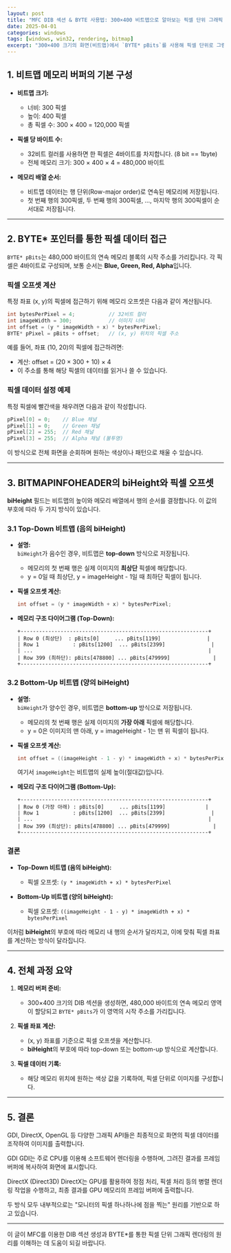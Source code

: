 ```yaml
---
layout: post
title: "MFC DIB 섹션 & BYTE 사용법: 300×400 비트맵으로 알아보는 픽셀 단위 그래픽 렌더링 및 화면 채우기 원리"
date: 2025-04-01
categories: windows
tags: [windows, win32, rendering, bitmap]
excerpt: "300×400 크기의 화면(비트맵)에서 `BYTE* pBits`를 사용해 픽셀 단위로 그림을 그리는 원리를 정리한 내용입니다. 특히, BITMAPINFOHEADER의 biHeight 필드가 픽셀 오프셋 계산에 어떤 영향을 주는지에 대해 알아봅니다."
---
```



## 1. 비트맵 메모리 버퍼의 기본 구성

- **비트맵 크기:**  
  - 너비: 300 픽셀  
  - 높이: 400 픽셀  
  - 총 픽셀 수: 300 × 400 = 120,000 픽셀

- **픽셀 당 바이트 수:**  
  - 32비트 컬러를 사용하면 한 픽셀은 4바이트를 차지합니다. (8 bit == 1byte)
  - 전체 메모리 크기: 300 × 400 × 4 = 480,000 바이트

- **메모리 배열 순서:**  
  - 비트맵 데이터는 행 단위(Row-major order)로 연속된 메모리에 저장됩니다.  
  - 첫 번째 행의 300픽셀, 두 번째 행의 300픽셀, …, 마지막 행의 300픽셀이 순서대로 저장됩니다.

---

## 2. BYTE* 포인터를 통한 픽셀 데이터 접근

`BYTE* pBits`는 480,000 바이트의 연속 메모리 블록의 시작 주소를 가리킵니다. 각 픽셀은 4바이트로 구성되며, 보통 순서는 **Blue, Green, Red, Alpha**입니다.

### 픽셀 오프셋 계산

특정 좌표 (x, y)의 픽셀에 접근하기 위해 메모리 오프셋은 다음과 같이 계산됩니다.

```cpp
int bytesPerPixel = 4;           // 32비트 컬러
int imageWidth = 300;            // 이미지 너비
int offset = (y * imageWidth + x) * bytesPerPixel;
BYTE* pPixel = pBits + offset;   // (x, y) 위치의 픽셀 주소
```

예를 들어, 좌표 (10, 20)의 픽셀에 접근하려면:
- 계산: offset = (20 × 300 + 10) × 4  
- 이 주소를 통해 해당 픽셀의 데이터를 읽거나 쓸 수 있습니다.

### 픽셀 데이터 설정 예제

특정 픽셀에 빨간색을 채우려면 다음과 같이 작성합니다.

```cpp
pPixel[0] = 0;    // Blue 채널
pPixel[1] = 0;    // Green 채널
pPixel[2] = 255;  // Red 채널
pPixel[3] = 255;  // Alpha 채널 (불투명)
```

이 방식으로 전체 화면을 순회하며 원하는 색상이나 패턴으로 채울 수 있습니다.

---

## 3. BITMAPINFOHEADER의 biHeight와 픽셀 오프셋

**biHeight** 필드는 비트맵의 높이와 메모리 배열에서 행의 순서를 결정합니다. 이 값의 부호에 따라 두 가지 방식이 있습니다.

### 3.1 Top-Down 비트맵 (음의 biHeight)

- **설명:**  
  `biHeight`가 음수인 경우, 비트맵은 **top-down** 방식으로 저장됩니다.  
  - 메모리의 첫 번째 행은 실제 이미지의 **최상단** 픽셀에 해당합니다.
  - y = 0일 때 최상단, y = imageHeight - 1일 때 최하단 픽셀이 됩니다.

- **픽셀 오프셋 계산:**  
  ```cpp
  int offset = (y * imageWidth + x) * bytesPerPixel;
  ```

- **메모리 구조 다이어그램 (Top-Down):**

  ```
  +-------------------------------------------------------------+
  | Row 0 (최상단)  : pBits[0]     ... pBits[1199]               |
  | Row 1           : pBits[1200]  ... pBits[2399]               |
  | ...                                                         |
  | Row 399 (최하단): pBits[478800] ... pBits[479999]              |
  +-------------------------------------------------------------+
  ```

### 3.2 Bottom-Up 비트맵 (양의 biHeight)

- **설명:**  
  `biHeight`가 양수인 경우, 비트맵은 **bottom-up** 방식으로 저장됩니다.  
  - 메모리의 첫 번째 행은 실제 이미지의 **가장 아래** 픽셀에 해당합니다.
  - y = 0은 이미지의 맨 아래, y = imageHeight - 1는 맨 위 픽셀이 됩니다.

- **픽셀 오프셋 계산:**  
  ```cpp
  int offset = ((imageHeight - 1 - y) * imageWidth + x) * bytesPerPixel;
  ```
  여기서 `imageHeight`는 비트맵의 실제 높이(절대값)입니다.

- **메모리 구조 다이어그램 (Bottom-Up):**

  ```
  +-------------------------------------------------------------+
  | Row 0 (가장 아래) : pBits[0]     ... pBits[1199]             |
  | Row 1           : pBits[1200]  ... pBits[2399]               |
  | ...                                                         |
  | Row 399 (최상단): pBits[478800] ... pBits[479999]              |
  +-------------------------------------------------------------+
  ```

### 결론

- **Top-Down 비트맵 (음의 biHeight):**  
  - 픽셀 오프셋: `(y * imageWidth + x) * bytesPerPixel`

- **Bottom-Up 비트맵 (양의 biHeight):**  
  - 픽셀 오프셋: `((imageHeight - 1 - y) * imageWidth + x) * bytesPerPixel`

이처럼 **biHeight**의 부호에 따라 메모리 내 행의 순서가 달라지고, 이에 맞춰 픽셀 좌표를 계산하는 방식이 달라집니다.

---

## 4. 전체 과정 요약

1. **메모리 버퍼 준비:**  
   - 300×400 크기의 DIB 섹션을 생성하면, 480,000 바이트의 연속 메모리 영역이 할당되고 `BYTE* pBits`가 이 영역의 시작 주소를 가리킵니다.

2. **픽셀 좌표 계산:**  
   - (x, y) 좌표를 기준으로 픽셀 오프셋을 계산합니다.
   - **biHeight**의 부호에 따라 top-down 또는 bottom-up 방식으로 계산합니다.

3. **픽셀 데이터 기록:**  
   - 해당 메모리 위치에 원하는 색상 값을 기록하여, 픽셀 단위로 이미지를 구성합니다.

---

## 5. 결론

GDI, DirectX, OpenGL 등 다양한 그래픽 API들은 최종적으로 화면의 픽셀 데이터를 조작하여 이미지를 출력합니다.

GDI
GDI는 주로 CPU를 이용해 소프트웨어 렌더링을 수행하며, 그려진 결과를 프레임 버퍼에 복사하여 화면에 표시합니다.

DirectX (Direct3D)
DirectX는 GPU를 활용하여 정점 처리, 픽셀 처리 등의 병렬 렌더링 작업을 수행하고, 최종 결과를 GPU 메모리의 프레임 버퍼에 출력합니다.

두 방식 모두 내부적으로는 "모니터의 픽셀 하나하나에 점을 찍는" 원리를 기반으로 하고 있습니다.

---

이 글이 MFC를 이용한 DIB 섹션 생성과 BYTE*를 통한 픽셀 단위 그래픽 렌더링의 원리를 이해하는 데 도움이 되길 바랍니다.